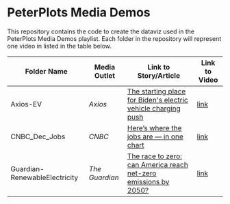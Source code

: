 # PeterPlots Media Demos

This repository contains the code to create the dataviz used in the PeterPlots Media Demos playlist. Each folder in the repository will represent one video in listed in the table below.

| Folder Name | Media Outlet | Link to Story/Article | Link to Video |
| ----------- | ----------- |----------- |----------- |
| Axios-EV | *Axios* | [The starting place for Biden's electric vehicle charging push](https://www.axios.com/biden-electric-vehicles-infrastructure-924d4d85-280d-41ee-8449-fd62dd3ccecf.html) | [link](https://www.youtube.com/watch?v=fgmjYEaKs0w&t=801s&ab_channel=PeterPlots) |
| CNBC_Dec_Jobs | *CNBC* | [Here’s where the jobs are — in one chart](https://www.cnbc.com/2021/01/08/where-the-jobs-are-december-2020-chart.html) | [link](https://www.youtube.com/watch?v=BHsCZFUQjhk&ab_channel=PeterPlots)
| Guardian-RenewableElectricity  | *The Guardian* | [The race to zero: can America reach net-zero emissions by 2050?](https://www.theguardian.com/us-news/2021/mar/15/race-to-zero-america-emissions-climate-crisis) | [link](https://youtu.be/I4b-qNZ9O3Q)
